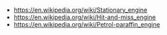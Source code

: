 - https://en.wikipedia.org/wiki/Stationary_engine
- https://en.wikipedia.org/wiki/Hit-and-miss_engine
- https://en.wikipedia.org/wiki/Petrol-paraffin_engine
